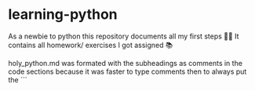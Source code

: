 # learning-python
As a newbie to python this repository documents all my first steps 👶🏻 
It contains all homework/ exercises I got assigned 📚

holy_python.md was formated with the subheadings as comments in the code sections because it was faster to type comments then to always put the ```
